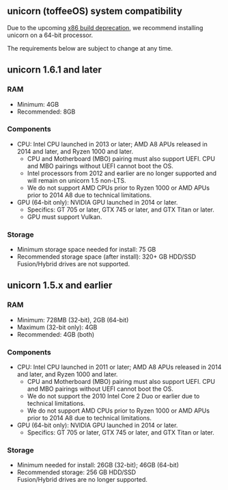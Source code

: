 ## unicorn (toffeeOS) system compatibility
Due to the upcoming [x86 build deprecation](https://github.com/onetwentyfour/unicorndocs/blob/main/x86-build-support.md), we recommend installing unicorn on a 64-bit processor. 

The requirements below are subject to change at any time.

## unicorn 1.6.1 and later

### RAM
- Minimum: 4GB
- Recommended: 8GB

### Components
- CPU: Intel CPU launched in 2013 or later; AMD A8 APUs released in 2014 and later, and Ryzen 1000 and later.
  - CPU and Motherboard (MBO) pairing must also support UEFI. CPU and MBO pairings without UEFI cannot boot the OS.
  - Intel processors from 2012 and earlier are no longer supported and will remain on unicorn 1.5 non-LTS.
  - We do not support AMD CPUs prior to Ryzen 1000 or AMD APUs prior to 2014 A8 due to technical limitations.
- GPU (64-bit only): NVIDIA GPU launched in 2014 or later.
  - Specifics: GT 705 or later, GTX 745 or later, and GTX Titan or later. 
  - GPU must support Vulkan.

### Storage
- Minimum storage space needed for install: 75 GB
- Recommended storage space (after install): 320+ GB HDD/SSD  
Fusion/Hybrid drives are not supported.  

## unicorn 1.5.x and earlier

### RAM
- Minimum: 728MB (32-bit), 2GB (64-bit)
- Maximum (32-bit only): 4GB
- Recommended: 4GB (both)

### Components
- CPU: Intel CPU launched in 2011 or later; AMD A8 APUs released in 2014 and later, and Ryzen 1000 and later.
  - CPU and Motherboard (MBO) pairing must also support UEFI. CPU and MBO pairings without UEFI cannot boot the OS.
  - We do not support the 2010 Intel Core 2 Duo or earlier due to technical limitations.
  - We do not support AMD CPUs prior to Ryzen 1000 or AMD APUs prior to 2014 A8 due to technical limitations.
- GPU (64-bit only): NVIDIA GPU launched in 2014 or later.
  - Specifics: GT 705 or later, GTX 745 or later, and GTX Titan or later. 

### Storage
- Minimum needed for install: 26GB (32-bit); 46GB (64-bit)
- Recommended storage: 256 GB HDD/SSD  
Fusion/Hybrid drives are no longer supported.  
